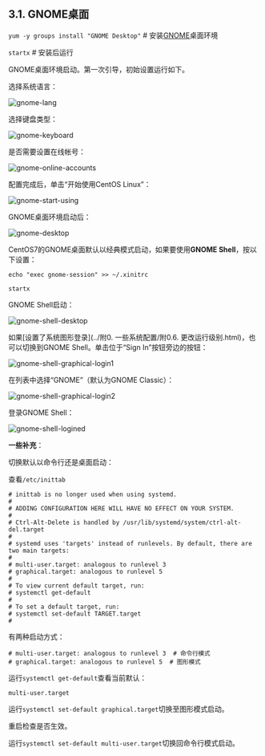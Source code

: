 ## 3.1. GNOME桌面

`yum -y groups install "GNOME Desktop"` # 安装[GNOME](https://www.gnome.org/)桌面环境

`startx` # 安装后运行

GNOME桌面环境启动。第一次引导，初始设置运行如下。

选择系统语言：

![gnome-lang](../Contents/gnome-lang.png)

选择键盘类型：

![gnome-keyboard](../Contents/gnome-keyboard.png)

是否需要设置在线帐号：

![gnome-online-accounts](../Contents/gnome-online-accounts.png)

配置完成后，单击“开始使用CentOS Linux”：

![gnome-start-using](../Contents/gnome-start-using.png)

GNOME桌面环境启动后：

![gnome-desktop](../Contents/gnome-desktop.png)

CentOS7的GNOME桌面默认以经典模式启动，如果要使用**GNOME Shell**，按以下设置：

`echo "exec gnome-session" >> ~/.xinitrc`

`startx`

GNOME Shell启动：

![gnome-shell-desktop](../Contents/gnome-shell-desktop.png)

如果[设置了系统图形登录](../附0. 一些系统配置/附0.6. 更改运行级别.html)，也可以切换到GNOME Shell。单击位于“Sign In”按钮旁边的按钮：

![gnome-shell-graphical-login1](../Contents/gnome-shell-graphical-login1.png)

在列表中选择“GNOME”（默认为GNOME Classic）：

![gnome-shell-graphical-login2](../Contents/gnome-shell-graphical-login2.png)

登录GNOME Shell：

![gnome-shell-logined](../Contents/gnome-shell-logined.png)

**一些补充**：

切换默认以命令行还是桌面启动：

查看`/etc/inittab`

```
# inittab is no longer used when using systemd.
#
# ADDING CONFIGURATION HERE WILL HAVE NO EFFECT ON YOUR SYSTEM.
#
# Ctrl-Alt-Delete is handled by /usr/lib/systemd/system/ctrl-alt-del.target
#
# systemd uses 'targets' instead of runlevels. By default, there are two main targets:
#
# multi-user.target: analogous to runlevel 3
# graphical.target: analogous to runlevel 5
#
# To view current default target, run:
# systemctl get-default
#
# To set a default target, run:
# systemctl set-default TARGET.target
#
```

有两种启动方式：

```
# multi-user.target: analogous to runlevel 3  # 命令行模式
# graphical.target: analogous to runlevel 5  # 图形模式
```

运行`systemctl get-default`查看当前默认：

```
multi-user.target
```

运行`systemctl set-default graphical.target`切换至图形模式启动。

重启检查是否生效。

运行`systemctl set-default multi-user.target`切换回命令行模式启动。
